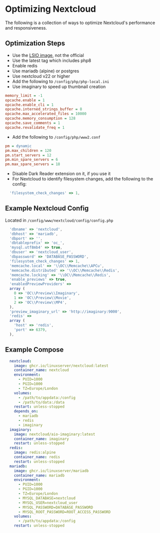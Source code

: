 # Optimizing Nextcloud

The following is a collection of ways to optimize Nextcloud's performance and responsiveness.

## Optimization Steps

- Use the [LSIO image](https://github.com/linuxserver/docker-nextcloud), not the official
- Use the latest tag which includes php8
- Enable redis
- Use mariadb (alpine) or postgres
- Use nextcloud v22 or higher
- Add the following to `/config/php/php-local.ini`
- Use imaginary to speed up thumbnail creation

```INI
memory_limit = -1
opcache.enable = 1
opcache.enable_cli = 1
opcache.interned_strings_buffer = 8
opcache.max_accelerated_files = 10000
opcache.memory_consumption = 128
opcache.save_comments = 1
opcache.revalidate_freq = 1
```

- Add the following to `/config/php/www2.conf`
```INI
pm = dynamic
pm.max_children = 120
pm.start_servers = 12
pm.min_spare_servers = 6
pm.max_spare_servers = 18
```
- Disable Dark Reader extension on it, if you use it
- For Nextcloud to identify filesystem changes, add the following to the config:
```js
  'filesystem_check_changes' => 1,
```


## Example Nextcloud Config
Located in `/config/www/nextcloud/config/config.php`
```js
  'dbname' => 'nextcloud',
  'dbhost' => 'mariadb',
  'dbport' => '',
  'dbtableprefix' => 'oc_',
  'mysql.utf8mb4' => true,
  'dbuser' => 'nextcloud_user',
  'dbpassword' => 'DATABASE_PASSWORD',
  'filesystem_check_changes' => 1,
  'memcache.local' => '\\OC\\Memcache\\APCu',
  'memcache.distributed' => '\\OC\\Memcache\\Redis',
  'memcache.locking' => '\\OC\\Memcache\\Redis',
  'enable_previews' => true,
  'enabledPreviewProviders' => 
  array (
    0 => 'OC\\Preview\\Imaginary',
    1 => 'OC\\Preview\\Movie',
    2 => 'OC\\Preview\\MP4',
  ),
  'preview_imaginary_url' => 'http://imaginary:9000',
  'redis' => 
  array (
    'host' => 'redis',
    'port' => 6379,
  ),
```

## Example Compose
```Yaml
  nextcloud:
    image: ghcr.io/linuxserver/nextcloud:latest
    container_name: nextcloud
    environment:
      - PUID=1000
      - PGID=1000
      - TZ=Europe/London
    volumes:
      - /path/to/appdata:/config
      - /path/to/data:/data
    restart: unless-stopped
    depends_on:
      - mariadb
      - redis
      - imaginary
  imaginary:
    image: nextcloud/aio-imaginary:latest
    container_name: imaginary
    restart: unless-stopped
  redis:
    image: redis:alpine
    container_name: redis
    restart: unless-stopped
  mariadb:
    image: ghcr.io/linuxserver/mariadb
    container_name: mariadb
    environment:
      - PUID=1000
      - PGID=1000
      - TZ=Europe/London
      - MYSQL_DATABASE=nextcloud
      - MYSQL_USER=nextcloud_user
      - MYSQL_PASSWORD=DATABASE_PASSWORD
      - MYSQL_ROOT_PASSWORD=ROOT_ACCESS_PASSWORD
    volumes:
      - /path/to/appdata:/config
    restart: unless-stopped
```
